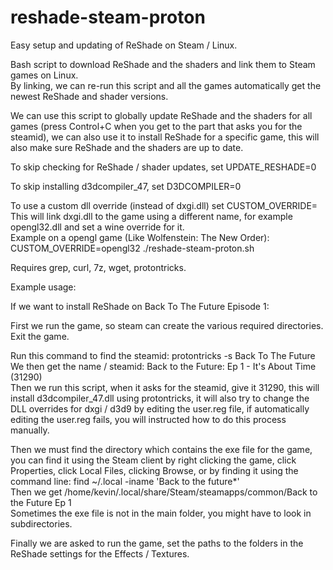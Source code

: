 # reshade-steam-proton
Easy setup and updating of ReShade on Steam / Linux.

Bash script to download ReShade and the shaders and link them to Steam games on Linux.  
By linking, we can re-run this script and all the games automatically get the newest ReShade and shader versions.


We can use this script to globally update ReShade and the shaders for all games (press Control+C when you get to the part that asks you for the steamid), we can also use it to install ReShade for a specific game, this will also make sure ReShade and the shaders are up to date.

To skip checking for ReShade / shader updates, set UPDATE_RESHADE=0

To skip installing d3dcompiler_47, set D3DCOMPILER=0

To use a custom dll override (instead of dxgi.dll) set CUSTOM_OVERRIDE=  
This will link dxgi.dll to the game using a different name, for example opengl32.dll and set a wine override for it.  
Example on a opengl game (Like Wolfenstein: The New Order): CUSTOM_OVERRIDE=opengl32 ./reshade-steam-proton.sh  

Requires grep, curl, 7z, wget, protontricks.

Example usage:

If we want to install ReShade on Back To The Future Episode 1:

First we run the game, so steam can create the various required directories. Exit the game.

Run this command to find the steamid: protontricks -s Back To The Future  
We then get the name / steamid: Back to the Future: Ep 1 - It's About Time (31290)  
Then we run this script, when it asks for the steamid, give it 31290, this will install d3dcompiler_47.dll using protontricks, it will also try to change the DLL overrides for dxgi / d3d9 by editing the user.reg file, if automatically editing the user.reg fails, you will instructed how to do this process manually.

Then we must find the directory which contains the exe file for the game, you can find it using the Steam client by right clicking the game, click Properties, click Local Files, clicking Browse, or by finding it using the command line: find ~/.local -iname 'Back to the future*'  
Then we get /home/kevin/.local/share/Steam/steamapps/common/Back to the Future Ep 1  
Sometimes the exe file is not in the main folder, you might have to look in subdirectories.

Finally we are asked to run the game, set the paths to the folders in the ReShade settings for the Effects / Textures.
